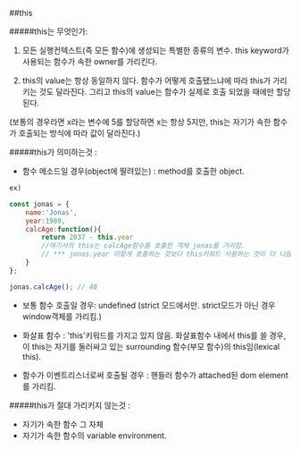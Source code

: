 ##this

#####this는 무엇인가:

1. 모든 실행컨텍스트(즉 모든 함수)에 생성되는 특별한 종류의 변수. this keyword가 사용되는 함수가 속한 owner를 가리킨다.

2. this의 value는 항상 동일하지 않다. 함수가 어떻게 호출됐느냐에 따라 this가 가리키는 것도 달라진다. 그리고 this의 value는 함수가 실제로 호출 되었을 때에만 할당된다.

(보통의 경우라면 x라는 변수에 5를 할당하면 x는 항상 5지만, this는 자기가 속한 함수가 호출되는 방식에 따라 값이 달라진다.)

#####this가 의미하는것 :

- 함수 메소드일 경우(object에 딸려있는) : method를 호출한 object.

```js
ex)

const jonas = {
    name:'Jonas',
    year:1989,
    calcAge:function(){
        return 2037 - this.year
        //여기서의 this는 calcAge함수를 호출한 객체 jonas를 가리킴.
        // *** jonas.year 이렇게 호출하는 것보다 this키워드 사용하는 것이 더 나음.
    }
};

jonas.calcAge(); // 48
```

- 보통 함수 호출일 경우: undefined (strict 모드에서만. strict모드가 아닌 경우window객체를 가리킴.)

- 화살표 함수 : 'this'키워드를 가지고 있지 않음. 화살표함수 내에서 this를 쓸 경우, 이 this는 자기를 둘러싸고 있는 surrounding 함수(부모 함수)의 this임(lexical this).

- 함수가 이벤트리스너로써 호출될 경우 : 핸들러 함수가 attached된 dom element를 가리킴.

#####this가 절대 가리키지 않는것 :

- 자기가 속한 함수 그 자체
- 자기가 속한 함수의 variable environment.

